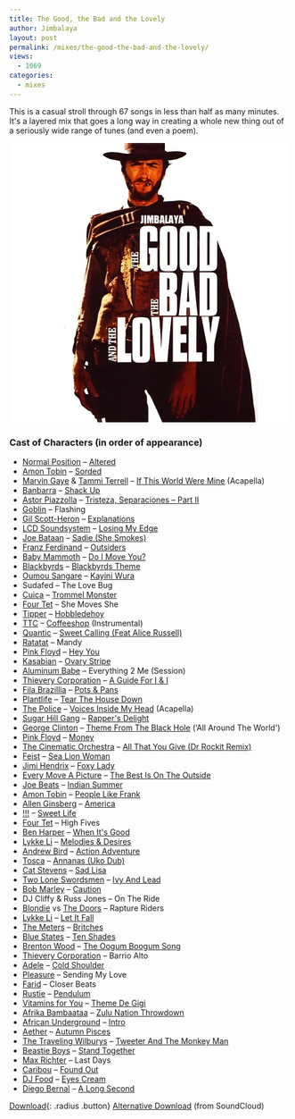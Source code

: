 ```yaml
---
title: The Good, the Bad and the Lovely
author: Jimbalaya
layout: post
permalink: /mixes/the-good-the-bad-and-the-lovely/
views:
  - 1069
categories:
  - mixes
---
```


This is a casual stroll through 67 songs in less than half as many minutes. It's a layered mix that goes a long way in creating a whole new thing out of a seriously wide range of tunes (and even a poem).

![](/assets/images/Jimbalaya-The-Good-The-Bad-And-The-Lovely.jpg)

### Cast of Characters (in order of appearance)

* [Normal Position][3] – [Altered][4]
* [Amon Tobin][5] – [Sorded][6]
* [Marvin Gaye][7] & [Tammi Terrell][8] – [If This World Were Mine][9] (Acapella)
* [Banbarra][10] – [Shack Up][11]
* [Astor Piazzolla][12] – [Tristeza, Separaciones – Part II][13]
* [Goblin][14] – Flashing
* [Gil Scott-Heron][15] – [Explanations][16]
* [LCD Soundsystem][17] – [Losing My Edge][18]
* [Joe Bataan][19] – [Sadie (She Smokes)][20]
* [Franz Ferdinand][21] – [Outsiders][22]
* [Baby Mammoth][23] – [Do I Move You?][24]
* [Blackbyrds][25] – [Blackbyrds Theme][26]
* [Oumou Sangare][27] – [Kayini Wura][28]
* Sudafed – The Love Bug
* [Cuica][29] – [Trommel Monster][30]
* [Four Tet][31] – She Moves She
* [Tipper][32] – [Hobbledehoy][33]
* [TTC][34] – [Coffeeshop][35] (Instrumental)
* [Quantic][36] – [Sweet Calling (Feat Alice Russell)][37]
* [Ratatat][38] – Mandy
* [Pink Floyd][39] – [Hey You][40]
* [Kasabian][41] – [Ovary Stripe][42]
* [Aluminum Babe][43] – Everything 2 Me (Session)
* [Thievery Corporation][44] – [A Guide For I & I][45]
* [Fila Brazillia][46] – [Pots & Pans][47]
* [Plantlife][48] – [Tear The House Down][49]
* [The Police][50] – [Voices Inside My Head][51] (Acapella)
* [Sugar Hill Gang][52] – [Rapper's Delight][53]
* [George Clinton][54] – [Theme From The Black Hole][55] (‘All Around The World')
* [Pink Floyd][39] – [Money][56]
* [The Cinematic Orchestra][57] – [All That You Give (Dr Rockit Remix)][58]
* [Feist][59] – [Sea Lion Woman][60]
* [Jimi Hendrix][61] – [Foxy Lady][62]
* [Every Move A Picture][63] – [The Best Is On The Outside][64]
* [Joe Beats][65] – [Indian Summer][66]
* [Amon Tobin][5] – [People Like Frank][67]
* [Allen Ginsberg][68] – [America][69]
* [!!!][70] – [Sweet Life][71]
* [Four Tet][31] – High Fives
* [Ben Harper][72] – [When It's Good][73]
* [Lykke Li][74] – [Melodies & Desires][75]
* [Andrew Bird][76] – [Action Adventure][77]
* [Tosca][78] – [Annanas (Uko Dub)][79]
* [Cat Stevens][80] – [Sad Lisa][81]
* [Two Lone Swordsmen][82] – [Ivy And Lead][83]
* [Bob Marley][84] – [Caution][85]
* DJ Cliffy & Russ Jones – On The Ride
* [Blondie][86] vs [The Doors][87] – Rapture Riders
* [Lykke Li][74] – [Let It Fall][88]
* [The Meters][89] – [Britches][90]
* [Blue States][91] – [Ten Shades][92]
* [Brenton Wood][93] – [The Oogum Boogum Song][94]
* [Thievery Corporation][44] – Barrio Alto
* [Adele][95] – [Cold Shoulder][96]
* [Pleasure][97] – Sending My Love
* [Farid][98] – Closer Beats
* [Rustie][99] – [Pendulum][100]
* [Vitamins for You][101] – [Theme De Gigi][102]
* [Afrika Bambaataa][103] – [Zulu Nation Throwdown][104]
* [African Underground][105] – [Intro][106]
* [Aether][107] – [Autumn Pisces][108]
* [The Traveling Wilburys][109] – [Tweeter And The Monkey Man][110]
* [Beastie Boys][111] – [Stand Together][112]
* [Max Richter][113] – Last Days
* [Caribou][114] – [Found Out][115]
* [DJ Food][116] – [Eyes Cream][117]
* [Diego Bernal][118] – [A Long Second][119]

 [3]: http://click.linksynergy.com/fs-bin/click?id=vwHUN9G4nyY&subid=&offerid=146261.1&type=10&tmpid=5573&RD_PARM1=http://itunes.apple.com/us/artist/normal-position/id131768222 "Normal Position on iTunes"
 [4]: http://click.linksynergy.com/fs-bin/click?id=vwHUN9G4nyY&subid=&offerid=146261.1&type=10&tmpid=3909&RD_PARM1=http://itunes.apple.com/us/album/altered/id131768321?i=131768323 "Altered on iTunes"
 [5]: http://click.linksynergy.com/fs-bin/click?id=vwHUN9G4nyY&subid=&offerid=146261.1&type=10&tmpid=5573&RD_PARM1=http://itunes.apple.com/us/artist/amon-tobin/id416213737 "Amon Tobin on iTunes"
 [6]: http://click.linksynergy.com/fs-bin/click?id=vwHUN9G4nyY&subid=&offerid=146261.1&type=10&tmpid=3909&RD_PARM1=http://itunes.apple.com/us/album/sordid/id416328412?i=416328426 "Sordid on iTunes"
 [7]: http://click.linksynergy.com/fs-bin/click?id=vwHUN9G4nyY&subid=&offerid=146261.1&type=10&tmpid=5573&RD_PARM1=http://itunes.apple.com/us/artist/marvin-gaye/id127329 "Marvin Gaye on iTunes"
 [8]: http://click.linksynergy.com/fs-bin/click?id=vwHUN9G4nyY&subid=&offerid=146261.1&type=10&tmpid=5573&RD_PARM1=http://itunes.apple.com/us/artist/tammi-terrell/id274649 "Tammi Terrell on iTunes"
 [9]: http://click.linksynergy.com/fs-bin/click?id=vwHUN9G4nyY&subid=&offerid=146261.1&type=10&tmpid=3909&RD_PARM1=http://itunes.apple.com/us/album/if-this-world-were-mine/id352497?i=352491 "If This World Were Mine on iTunes"
 [10]: http://click.linksynergy.com/fs-bin/click?id=vwHUN9G4nyY&subid=&offerid=146261.1&type=10&tmpid=5573&RD_PARM1=http://itunes.apple.com/us/artist/banbarra/id280518217 "Banbarra on iTunes"
 [11]: http://click.linksynergy.com/fs-bin/click?id=vwHUN9G4nyY&subid=&offerid=146261.1&type=10&tmpid=3909&RD_PARM1=http://itunes.apple.com/us/album/shack-up/id300765164?i=300765254 "Shack Up on iTunes"
 [12]: http://click.linksynergy.com/fs-bin/click?id=vwHUN9G4nyY&subid=&offerid=146261.1&type=10&tmpid=5573&RD_PARM1=http://itunes.apple.com/us/artist/astor-piazzolla/id222560 "Astor Piazzolla on iTunes"
 [13]: http://click.linksynergy.com/fs-bin/click?id=vwHUN9G4nyY&subid=&offerid=146261.1&type=10&tmpid=3909&RD_PARM1=http://itunes.apple.com/us/album/tristeza-separacion-part-ii/id153468272?i=153468316 "Tristeza, Separaciones - Part II on iTunes"
 [14]: http://click.linksynergy.com/fs-bin/click?id=vwHUN9G4nyY&subid=&offerid=146261.1&type=10&tmpid=5573&RD_PARM1=http://itunes.apple.com/us/artist/goblin/id78479954 "Goblin on iTunes"
 [15]: http://click.linksynergy.com/fs-bin/click?id=vwHUN9G4nyY&subid=&offerid=146261.1&type=10&tmpid=5573&RD_PARM1=http://itunes.apple.com/us/artist/gil-scott-heron/id315331 "Gil Scott-Heron on iTunes"
 [16]: http://click.linksynergy.com/fs-bin/click?id=vwHUN9G4nyY&subid=&offerid=146261.1&type=10&tmpid=3909&RD_PARM1=http://itunes.apple.com/us/album/explanations/id389268905?i=389268998 "Explanations on iTunes"
 [17]: http://click.linksynergy.com/fs-bin/click?id=vwHUN9G4nyY&subid=&offerid=146261.1&type=10&tmpid=5573&RD_PARM1=http://itunes.apple.com/us/artist/lcd-soundsystem/id29525428 "LCD Soundsystem on iTunes"
 [18]: http://click.linksynergy.com/fs-bin/click?id=vwHUN9G4nyY&subid=&offerid=146261.1&type=10&tmpid=3909&RD_PARM1=http://itunes.apple.com/us/album/losing-my-edge/id45744249?i=45744129 "Losing My Edge on iTunes"
 [19]: http://click.linksynergy.com/fs-bin/click?id=vwHUN9G4nyY&subid=&offerid=146261.1&type=10&tmpid=5573&RD_PARM1=http://itunes.apple.com/us/artist/joe-bataan/id82621220 "Joe Bataan on iTunes"
 [20]: http://click.linksynergy.com/fs-bin/click?id=vwHUN9G4nyY&subid=&offerid=146261.1&type=10&tmpid=3909&RD_PARM1=http://itunes.apple.com/us/album/sadie-she-smokes-feat.-jocelyn/id204079950?i=204080719 "She Smokes on iTunes"
 [21]: http://click.linksynergy.com/fs-bin/click?id=vwHUN9G4nyY&subid=&offerid=146261.1&type=10&tmpid=5573&RD_PARM1=http://itunes.apple.com/us/artist/franz-ferdinand/id6596751 "Franz Ferdinand on iTunes"
 [22]: http://click.linksynergy.com/fs-bin/click?id=vwHUN9G4nyY&subid=&offerid=146261.1&type=10&tmpid=3909&RD_PARM1=http://itunes.apple.com/us/album/outsiders/id153456053?i=153456287 "Outsiders on iTunes"
 [23]: https://itunes.apple.com/us/artist/baby-mammoth/id17804712?uo=4&at=11l4TK "Baby Mammoth on iTunes"
 [24]: http://click.linksynergy.com/fs-bin/click?id=vwHUN9G4nyY&subid=&offerid=146261.1&type=10&tmpid=3909&RD_PARM1=http://itunes.apple.com/us/album/do-i-move-you/id393247525?i=393247942 "Do I Move You? on iTunes"
 [25]: http://click.linksynergy.com/fs-bin/click?id=vwHUN9G4nyY&subid=&offerid=146261.1&type=10&tmpid=5573&RD_PARM1=http://itunes.apple.com/us/artist/blackbyrds/id137938999 "Blackbyrds on iTunes"
 [26]: http://click.linksynergy.com/fs-bin/click?id=vwHUN9G4nyY&subid=&offerid=146261.1&type=10&tmpid=3909&RD_PARM1=http://itunes.apple.com/us/album/elackes-lsie-coa/id159512011?i=159512029 "Blackbyrds Theme on iTunes"
 [27]: http://click.linksynergy.com/fs-bin/click?id=vwHUN9G4nyY&subid=&offerid=146261.1&type=10&tmpid=5573&RD_PARM1=http://itunes.apple.com/us/artist/oumou-sangare/id6760152 "Oumou Sangare on iTunes"
 [28]: http://click.linksynergy.com/fs-bin/click?id=vwHUN9G4nyY&subid=&offerid=146261.1&type=10&tmpid=3909&RD_PARM1=http://itunes.apple.com/us/album/kayini-wura/id95888118?i=95887074 "Kayini Wura on iTunes"
 [29]: http://click.linksynergy.com/fs-bin/click?id=vwHUN9G4nyY&subid=&offerid=146261.1&type=10&tmpid=5573&RD_PARM1=http://itunes.apple.com/us/artist/cuica/id4177221 "Cuica on iTunes"
 [30]: http://click.linksynergy.com/fs-bin/click?id=vwHUN9G4nyY&subid=&offerid=146261.1&type=10&tmpid=3909&RD_PARM1=http://itunes.apple.com/us/album/trommel-monster-ph-remix/id4177274?i=4177219 "Trommel Monster on iTunes"
 [31]: http://click.linksynergy.com/fs-bin/click?id=vwHUN9G4nyY&subid=&offerid=146261.1&type=10&tmpid=5573&RD_PARM1=http://itunes.apple.com/us/artist/four-tet/id35888604 "Four Tet on iTunes"
 [32]: http://click.linksynergy.com/fs-bin/click?id=vwHUN9G4nyY&subid=&offerid=146261.1&type=10&tmpid=5573&RD_PARM1=http://itunes.apple.com/us/artist/tipper/id79601102 "Tipper on iTunes"
 [33]: http://click.linksynergy.com/fs-bin/click?id=vwHUN9G4nyY&subid=&offerid=146261.1&type=10&tmpid=3909&RD_PARM1=http://itunes.apple.com/us/album/hobbledehoy/id279858703?i=279858924 "Hobbledehoy on iTunes"
 [34]: http://click.linksynergy.com/fs-bin/click?id=vwHUN9G4nyY&subid=&offerid=146261.1&type=10&tmpid=5573&RD_PARM1=http://itunes.apple.com/us/artist/ttc/id416196952 "TTC on iTunes"
 [35]: http://click.linksynergy.com/fs-bin/click?id=vwHUN9G4nyY&subid=&offerid=146261.1&type=10&tmpid=3909&RD_PARM1=http://itunes.apple.com/us/album/coffeeshop-feat.-doz/id416196945?i=416196961 "Coffeeshop on iTunes"
 [36]: https://itunes.apple.com/us/artist/quantic/id5054367?uo=4&at=11l4TK "Quantic on iTunes"
 [37]: http://click.linksynergy.com/fs-bin/click?id=vwHUN9G4nyY&subid=&offerid=146261.1&type=10&tmpid=3909&RD_PARM1=http://itunes.apple.com/us/album/sweet-calling-feat.-alice/id324910888?i=324911326 "Sweet Calling (Feat Alice Russell) on iTunes"
 [38]: http://click.linksynergy.com/fs-bin/click?id=vwHUN9G4nyY&subid=&offerid=146261.1&type=10&tmpid=5573&RD_PARM1=http://itunes.apple.com/us/artist/ratatat/id7057812 "Ratatat on iTunes"
 [39]: http://click.linksynergy.com/fs-bin/click?id=vwHUN9G4nyY&subid=&offerid=146261.1&type=10&tmpid=5573&RD_PARM1=http://itunes.apple.com/us/artist/pink-floyd/id487143 "Pink Floyd on iTunes"
 [40]: http://click.linksynergy.com/fs-bin/click?id=vwHUN9G4nyY&subid=&offerid=146261.1&type=10&tmpid=3909&RD_PARM1=http://itunes.apple.com/us/album/hey-you/id464267927?i=464267975 "Hey You on iTunes"
 [41]: http://click.linksynergy.com/fs-bin/click?id=vwHUN9G4nyY&subid=&offerid=146261.1&type=10&tmpid=5573&RD_PARM1=http://itunes.apple.com/us/artist/kasabian/id20478838 "Kasabian on iTunes"
 [42]: http://click.linksynergy.com/fs-bin/click?id=vwHUN9G4nyY&subid=&offerid=146261.1&type=10&tmpid=3909&RD_PARM1=http://itunes.apple.com/us/album/ovary-stripe/id254328852?i=254329820 "Ovary Stripe on iTunes"
 [43]: http://click.linksynergy.com/fs-bin/click?id=vwHUN9G4nyY&subid=&offerid=146261.1&type=10&tmpid=5573&RD_PARM1=http://itunes.apple.com/us/artist/aluminum-babe/id60545350 "Aluminum Babe on iTunes"
 [44]: https://itunes.apple.com/us/artist/thievery-corporation/id2726532?uo=4&at=11l4TK "Thievery Corporation on iTunes"
 [45]: http://click.linksynergy.com/fs-bin/click?id=vwHUN9G4nyY&subid=&offerid=146261.1&type=10&tmpid=3909&RD_PARM1=http://itunes.apple.com/us/album/a-guide-for-i-i/id448746409?i=448746609 "A Guide For I & I on iTunes"
 [46]: http://click.linksynergy.com/fs-bin/click?id=vwHUN9G4nyY&subid=&offerid=146261.1&type=10&tmpid=5573&RD_PARM1=http://itunes.apple.com/us/artist/fila-brazillia/id2236737 "Fila Brazillia on iTunes"
 [47]: http://click.linksynergy.com/fs-bin/click?id=vwHUN9G4nyY&subid=&offerid=146261.1&type=10&tmpid=3909&RD_PARM1=http://itunes.apple.com/us/album/pots-pans/id317688529?i=317689085 "Pots & Pans on iTunes"
 [48]: http://click.linksynergy.com/fs-bin/click?id=vwHUN9G4nyY&subid=&offerid=146261.1&type=10&tmpid=5573&RD_PARM1=http://itunes.apple.com/us/artist/plantlife/id48828412 "Plantlife on iTunes"
 [49]: http://click.linksynergy.com/fs-bin/click?id=vwHUN9G4nyY&subid=&offerid=146261.1&type=10&tmpid=3909&RD_PARM1=http://itunes.apple.com/us/album/tear-the-house-down/id280884200?i=280884678 "Tear The House Down on iTunes"
 [50]: http://click.linksynergy.com/fs-bin/click?id=vwHUN9G4nyY&subid=&offerid=146261.1&type=10&tmpid=5573&RD_PARM1=http://itunes.apple.com/us/artist/the-police/id93818 "The Police on iTunes"
 [51]: http://click.linksynergy.com/fs-bin/click?id=vwHUN9G4nyY&subid=&offerid=146261.1&type=10&tmpid=3909&RD_PARM1=http://itunes.apple.com/us/album/voices-inside-my-head/id256227426?i=256227554 "Voices Inside My Head on iTunes"
 [52]: http://click.linksynergy.com/fs-bin/click?id=vwHUN9G4nyY&subid=&offerid=146261.1&type=10&tmpid=5573&RD_PARM1=http://itunes.apple.com/us/artist/the-sugar-hill-gang/id262946474 "Sugar Hill Gang on iTunes"
 [53]: http://click.linksynergy.com/fs-bin/click?id=vwHUN9G4nyY&subid=&offerid=146261.1&type=10&tmpid=3909&RD_PARM1=http://itunes.apple.com/us/album/rappers-delight/id51958106?i=51958108 "Rapper's Delight on iTunes"
 [54]: http://click.linksynergy.com/fs-bin/click?id=vwHUN9G4nyY&subid=&offerid=146261.1&type=10&tmpid=5573&RD_PARM1=http://itunes.apple.com/us/artist/george-clinton/id291329 "George Clinton on iTunes"
 [55]: http://click.linksynergy.com/fs-bin/click?id=vwHUN9G4nyY&subid=&offerid=146261.1&type=10&tmpid=3909&RD_PARM1=http://itunes.apple.com/us/album/theme-from-the-black-hole/id1485629?i=1485609 "Theme From The Black Hole on iTunes"
 [56]: http://click.linksynergy.com/fs-bin/click?id=vwHUN9G4nyY&subid=&offerid=146261.1&type=10&tmpid=3909&RD_PARM1=http://itunes.apple.com/us/album/money/id464279671?i=464279721 "Money on iTunes"
 [57]: https://itunes.apple.com/us/artist/the-cinematic-orchestra/id3631576?uo=4&at=11l4TK "The Cinematic Orchestra on iTunes"
 [58]: http://click.linksynergy.com/fs-bin/click?id=vwHUN9G4nyY&subid=&offerid=146261.1&type=10&tmpid=3909&RD_PARM1=http://itunes.apple.com/us/album/all-that-you-give-dr-rockits/id416356230?i=416356237 "All That You Give (Dr Rockit Remix) on iTunes"
 [59]: http://click.linksynergy.com/fs-bin/click?id=vwHUN9G4nyY&subid=&offerid=146261.1&type=10&tmpid=5573&RD_PARM1=http://itunes.apple.com/us/artist/feist/id13453308 "Feist on iTunes"
 [60]: http://click.linksynergy.com/fs-bin/click?id=vwHUN9G4nyY&subid=&offerid=146261.1&type=10&tmpid=3909&RD_PARM1=http://itunes.apple.com/us/album/sea-lion-woman/id252525828?i=252525851 "Sea Lion Woman on iTunes"
 [61]: http://click.linksynergy.com/fs-bin/click?id=vwHUN9G4nyY&subid=&offerid=146261.1&type=10&tmpid=5573&RD_PARM1=http://itunes.apple.com/us/artist/jimi-hendrix/id62852 "Jimi Hendrix on iTunes"
 [62]: http://click.linksynergy.com/fs-bin/click?id=vwHUN9G4nyY&subid=&offerid=146261.1&type=10&tmpid=3909&RD_PARM1=http://itunes.apple.com/us/album/foxy-lady/id494862098?i=494862099 "Foxy Lady on iTunes"
 [63]: http://click.linksynergy.com/fs-bin/click?id=vwHUN9G4nyY&subid=&offerid=146261.1&type=10&tmpid=5573&RD_PARM1=http://itunes.apple.com/us/artist/every-move-a-picture/id56898370 "Every Move A Picture on iTunes"
 [64]: http://click.linksynergy.com/fs-bin/click?id=vwHUN9G4nyY&subid=&offerid=146261.1&type=10&tmpid=3909&RD_PARM1=http://itunes.apple.com/us/album/the-best-is-on-the-outside/id305539026?i=305539079 "The Best Is On The Outside on iTunes"
 [65]: http://click.linksynergy.com/fs-bin/click?id=vwHUN9G4nyY&subid=&offerid=146261.1&type=10&tmpid=5573&RD_PARM1=http://itunes.apple.com/us/artist/joe-beats/id255466464 "Joe Beats on iTunes"
 [66]: http://click.linksynergy.com/fs-bin/click?id=vwHUN9G4nyY&subid=&offerid=146261.1&type=10&tmpid=3909&RD_PARM1=http://itunes.apple.com/us/album/indian-summer/id255466453?i=255468883 "Indian Summer on iTunes"
 [67]: http://click.linksynergy.com/fs-bin/click?id=vwHUN9G4nyY&subid=&offerid=146261.1&type=10&tmpid=3909&RD_PARM1=http://itunes.apple.com/us/album/people-like-frank/id416328412?i=416328436 "People Like Frank on iTunes"
 [68]: http://click.linksynergy.com/fs-bin/click?id=vwHUN9G4nyY&subid=&offerid=146261.1&type=10&tmpid=5573&RD_PARM1=http://itunes.apple.com/us/artist/allen-ginsberg/id2790666 "Allen Ginsberg on iTunes"
 [69]: http://click.linksynergy.com/fs-bin/click?id=vwHUN9G4nyY&subid=&offerid=146261.1&type=10&tmpid=3909&RD_PARM1=http://itunes.apple.com/us/album/america/id161117308?i=161117322 "America on iTunes"
 [70]: http://click.linksynergy.com/fs-bin/click?id=vwHUN9G4nyY&subid=&offerid=146261.1&type=10&tmpid=5573&RD_PARM1=http://itunes.apple.com/us/artist/!!!/id213181158 "!!! on iTunes"
 [71]: http://click.linksynergy.com/fs-bin/click?id=vwHUN9G4nyY&subid=&offerid=146261.1&type=10&tmpid=3909&RD_PARM1=http://itunes.apple.com/us/album/sweet-life/id214222721?i=214222836 "Sweet Life on iTunes"
 [72]: http://click.linksynergy.com/fs-bin/click?id=vwHUN9G4nyY&subid=&offerid=146261.1&type=10&tmpid=5573&RD_PARM1=http://itunes.apple.com/us/artist/ben-harper/id644708 "Ben Harper on iTunes"
 [73]: http://click.linksynergy.com/fs-bin/click?id=vwHUN9G4nyY&subid=&offerid=146261.1&type=10&tmpid=3909&RD_PARM1=http://itunes.apple.com/us/album/when-its-good/id381273648?i=381273652 "When It's Good on iTunes"
 [74]: http://click.linksynergy.com/fs-bin/click?id=vwHUN9G4nyY&subid=&offerid=146261.1&type=10&tmpid=5573&RD_PARM1=http://itunes.apple.com/us/artist/lykke-li/id263435943 "Lykke Li on iTunes"
 [75]: http://click.linksynergy.com/fs-bin/click?id=vwHUN9G4nyY&subid=&offerid=146261.1&type=10&tmpid=3909&RD_PARM1=http://itunes.apple.com/us/album/melodies-desires/id283495490?i=283495491 "Melodies & Desires on iTunes"
 [76]: http://click.linksynergy.com/fs-bin/click?id=vwHUN9G4nyY&subid=&offerid=146261.1&type=10&tmpid=5573&RD_PARM1=http://itunes.apple.com/us/artist/andrew-bird/id3883114 "Andrew Bird on iTunes"
 [77]: http://click.linksynergy.com/fs-bin/click?id=vwHUN9G4nyY&subid=&offerid=146261.1&type=10&tmpid=3909&RD_PARM1=http://itunes.apple.com/us/album/action-adventure/id373985547?i=373985700 "Action Adventure on iTunes"
 [78]: http://click.linksynergy.com/fs-bin/click?id=vwHUN9G4nyY&subid=&offerid=146261.1&type=10&tmpid=5573&RD_PARM1=http://itunes.apple.com/us/artist/tosca/id3097712 "Tosca on iTunes"
 [79]: http://click.linksynergy.com/fs-bin/click?id=vwHUN9G4nyY&subid=&offerid=146261.1&type=10&tmpid=3909&RD_PARM1=http://itunes.apple.com/us/album/annanas-uko-dub/id62272134?i=62272075 "Annanas (Uko Dub) on iTunes"
 [80]: http://click.linksynergy.com/fs-bin/click?id=vwHUN9G4nyY&subid=&offerid=146261.1&type=10&tmpid=5573&RD_PARM1=http://itunes.apple.com/us/artist/cat-stevens/id107587 "Cat Stevens on iTunes"
 [81]: http://click.linksynergy.com/fs-bin/click?id=vwHUN9G4nyY&subid=&offerid=146261.1&type=10&tmpid=3909&RD_PARM1=http://itunes.apple.com/us/album/sad-lisa/id403649?i=403631 "Sad Lisa on iTunes"
 [82]: http://click.linksynergy.com/fs-bin/click?id=vwHUN9G4nyY&subid=&offerid=146261.1&type=10&tmpid=5573&RD_PARM1=http://itunes.apple.com/us/artist/two-lone-swordsmen/id31414568 "Two Lone Swordsmen on iTunes"
 [83]: http://click.linksynergy.com/fs-bin/click?id=vwHUN9G4nyY&subid=&offerid=146261.1&type=10&tmpid=3909&RD_PARM1=http://itunes.apple.com/us/album/ivy-and-lead/id274083605?i=274083630 "Ivy And Lead on iTunes"
 [84]: http://click.linksynergy.com/fs-bin/click?id=vwHUN9G4nyY&subid=&offerid=146261.1&type=10&tmpid=5573&RD_PARM1=http://itunes.apple.com/us/artist/bob-marley/id121982 "Bob Marley on iTunes"
 [85]: http://click.linksynergy.com/fs-bin/click?id=vwHUN9G4nyY&subid=&offerid=146261.1&type=10&tmpid=3909&RD_PARM1=http://itunes.apple.com/us/album/caution/id263589808?i=263591061 "Caution on iTunes"
 [86]: http://click.linksynergy.com/fs-bin/click?id=vwHUN9G4nyY&subid=&offerid=146261.1&type=10&tmpid=5573&RD_PARM1=http://itunes.apple.com/us/artist/blondie/id1012882 "Blondie on iTunes"
 [87]: http://click.linksynergy.com/fs-bin/click?id=vwHUN9G4nyY&subid=&offerid=146261.1&type=10&tmpid=5573&RD_PARM1=http://itunes.apple.com/us/artist/the-doors/id1248588 "The Doors on iTunes"
 [88]: http://click.linksynergy.com/fs-bin/click?id=vwHUN9G4nyY&subid=&offerid=146261.1&type=10&tmpid=3909&RD_PARM1=http://itunes.apple.com/us/album/let-it-fall/id283495490?i=283495494 "Let It Fall on iTunes"
 [89]: http://click.linksynergy.com/fs-bin/click?id=vwHUN9G4nyY&subid=&offerid=146261.1&type=10&tmpid=5573&RD_PARM1=http://itunes.apple.com/us/artist/the-meters/id7314214 "The Meters on iTunes"
 [90]: http://click.linksynergy.com/fs-bin/click?id=vwHUN9G4nyY&subid=&offerid=146261.1&type=10&tmpid=3909&RD_PARM1=http://itunes.apple.com/us/album/britches/id160973598?i=160973681 "Britches on iTunes"
 [91]: http://click.linksynergy.com/fs-bin/click?id=vwHUN9G4nyY&subid=&offerid=146261.1&type=10&tmpid=5573&RD_PARM1=http://itunes.apple.com/us/artist/blue-states/id2727610 "Blue States on iTunes"
 [92]: http://click.linksynergy.com/fs-bin/click?id=vwHUN9G4nyY&subid=&offerid=146261.1&type=10&tmpid=3909&RD_PARM1=http://itunes.apple.com/us/album/ten-shades/id7415815?i=7415799 "Ten Shades on iTunes"
 [93]: http://click.linksynergy.com/fs-bin/click?id=vwHUN9G4nyY&subid=&offerid=146261.1&type=10&tmpid=5573&RD_PARM1=http://itunes.apple.com/us/artist/brenton-wood/id7409133 "Brenton Wood on iTunes"
 [94]: http://click.linksynergy.com/fs-bin/click?id=vwHUN9G4nyY&subid=&offerid=146261.1&type=10&tmpid=3909&RD_PARM1=http://itunes.apple.com/us/album/the-oogum-boogum-song/id336263738?i=336264218 "The Oogum Boogum Song on iTunes"
 [95]: http://click.linksynergy.com/fs-bin/click?id=vwHUN9G4nyY&subid=&offerid=146261.1&type=10&tmpid=5573&RD_PARM1=http://itunes.apple.com/us/artist/adele/id262836961 "Adele on iTunes"
 [96]: http://click.linksynergy.com/fs-bin/click?id=vwHUN9G4nyY&subid=&offerid=146261.1&type=10&tmpid=3909&RD_PARM1=http://itunes.apple.com/us/album/cold-shoulder/id282374043?i=282374070 "Cold Shoulder on iTunes"
 [97]: http://click.linksynergy.com/fs-bin/click?id=vwHUN9G4nyY&subid=&offerid=146261.1&type=10&tmpid=5573&RD_PARM1=http://itunes.apple.com/us/artist/pleasure/id15254011 "Pleasure on iTunes"
 [98]: http://click.linksynergy.com/fs-bin/click?id=vwHUN9G4nyY&subid=&offerid=146261.1&type=10&tmpid=5573&RD_PARM1=http://itunes.apple.com/us/artist/farid/id156146107 "Farid on iTunes"
 [99]: https://itunes.apple.com/us/artist/rustie/id269380425?uo=4&at=11l4TK "Rustie on iTunes"
 [100]: http://click.linksynergy.com/fs-bin/click?id=vwHUN9G4nyY&subid=&offerid=146261.1&type=10&tmpid=3909&RD_PARM1=http://itunes.apple.com/us/album/pendulum/id323994817?i=323994880 "Pendulum on iTunes"
 [101]: http://click.linksynergy.com/fs-bin/click?id=vwHUN9G4nyY&subid=&offerid=146261.1&type=10&tmpid=5573&RD_PARM1=http://itunes.apple.com/us/artist/vitamins-for-you/id99143180 "Vitamins for You on iTunes"
 [102]: http://click.linksynergy.com/fs-bin/click?id=vwHUN9G4nyY&subid=&offerid=146261.1&type=10&tmpid=3909&RD_PARM1=http://itunes.apple.com/us/album/theme-de-gigi/id99144135?i=99143763 "Theme De Gigi on iTunes"
 [103]: http://click.linksynergy.com/fs-bin/click?id=vwHUN9G4nyY&subid=&offerid=146261.1&type=10&tmpid=5573&RD_PARM1=http://itunes.apple.com/us/artist/afrika-bambaataa/id28680984 "Afrika Bambaataa on iTunes"
 [104]: http://click.linksynergy.com/fs-bin/click?id=vwHUN9G4nyY&subid=&offerid=146261.1&type=10&tmpid=3909&RD_PARM1=http://itunes.apple.com/us/album/zulu-nation-throwdown/id56207963?i=56207924 "Zulu Nation Throwdown on iTunes"
 [105]: http://click.linksynergy.com/fs-bin/click?id=vwHUN9G4nyY&subid=&offerid=146261.1&type=10&tmpid=5573&RD_PARM1=http://itunes.apple.com/us/artist/african-underground/id311679972 "African Underground on iTunes"
 [106]: http://click.linksynergy.com/fs-bin/click?id=vwHUN9G4nyY&subid=&offerid=146261.1&type=10&tmpid=3909&RD_PARM1=http://itunes.apple.com/us/album/intro/id311679911?i=311679971 "Intro on iTunes"
 [107]: http://click.linksynergy.com/fs-bin/click?id=vwHUN9G4nyY&subid=&offerid=146261.1&type=10&tmpid=5573&RD_PARM1=http://itunes.apple.com/us/artist/aether/id68244408 "Aether on iTunes"
 [108]: http://click.linksynergy.com/fs-bin/click?id=vwHUN9G4nyY&subid=&offerid=146261.1&type=10&tmpid=3909&RD_PARM1=http://itunes.apple.com/us/album/autumn-pisces/id297364976?i=297364990 "Autumn Pisces on iTunes"
 [109]: http://click.linksynergy.com/fs-bin/click?id=vwHUN9G4nyY&subid=&offerid=146261.1&type=10&tmpid=5573&RD_PARM1=http://itunes.apple.com/us/artist/the-traveling-wilburys/id250386662 "The Traveling Wilburys on iTunes"
 [110]: http://click.linksynergy.com/fs-bin/click?id=vwHUN9G4nyY&subid=&offerid=146261.1&type=10&tmpid=3909&RD_PARM1=http://itunes.apple.com/us/album/tweeter-and-the-monkey-man/id263524960?i=263525371 "Tweeter And The Monkey Man on iTunes"
 [111]: http://click.linksynergy.com/fs-bin/click?id=vwHUN9G4nyY&subid=&offerid=146261.1&type=10&tmpid=5573&RD_PARM1=http://itunes.apple.com/us/artist/beastie-boys/id1971863 "Beastie Boys on iTunes"
 [112]: http://click.linksynergy.com/fs-bin/click?id=vwHUN9G4nyY&subid=&offerid=146261.1&type=10&tmpid=3909&RD_PARM1=http://itunes.apple.com/us/album/stand-together/id15892684?i=15892408 "Stand Together on iTunes"
 [113]: http://click.linksynergy.com/fs-bin/click?id=vwHUN9G4nyY&subid=&offerid=146261.1&type=10&tmpid=5573&RD_PARM1=http://itunes.apple.com/us/artist/max-richter/id54782697 "Max Richter on iTunes"
 [114]: http://click.linksynergy.com/fs-bin/click?id=vwHUN9G4nyY&subid=&offerid=146261.1&type=10&tmpid=5573&RD_PARM1=http://itunes.apple.com/us/artist/caribou/id45464574 "Caribou on iTunes"
 [115]: http://click.linksynergy.com/fs-bin/click?id=vwHUN9G4nyY&subid=&offerid=146261.1&type=10&tmpid=3909&RD_PARM1=http://itunes.apple.com/us/album/found-out/id363590446?i=363590494 "Found Out on iTunes"
 [116]: http://click.linksynergy.com/fs-bin/click?id=vwHUN9G4nyY&subid=&offerid=146261.1&type=10&tmpid=5573&RD_PARM1=http://itunes.apple.com/us/artist/dj-food/id3626296 "DJ Food on iTunes"
 [117]: http://click.linksynergy.com/fs-bin/click?id=vwHUN9G4nyY&subid=&offerid=146261.1&type=10&tmpid=3909&RD_PARM1=http://itunes.apple.com/us/album/eyes-cream/id416329913?i=416329932 "Eyes Cream on iTunes"
 [118]: http://click.linksynergy.com/fs-bin/click?id=vwHUN9G4nyY&subid=&offerid=146261.1&type=10&tmpid=5573&RD_PARM1=http://itunes.apple.com/us/artist/diego-bernal/id274681716 "Diego Bernal on iTunes"
 [119]: http://click.linksynergy.com/fs-bin/click?id=vwHUN9G4nyY&subid=&offerid=146261.1&type=10&tmpid=3909&RD_PARM1=http://itunes.apple.com/us/album/a-long-second/id366355730?i=366355840 "A Long Second on iTunes"

<p><audio src='/audio/mixes/Jimbalaya-The_Good_the_Bad_and_the_Lovely.mp3' preload='auto' /></p>

[Download][121]{: .radius .button}
[Alternative Download][122] (from SoundCloud)

 [121]: /audio/mixes/Jimbalaya-The_Good_the_Bad_and_the_Lovely.mp3 "Download Jimbalaya - The Good, the Bad and the Lovely"
 [122]: http://soundcloud.com/jimbalaya/the-good-the-bad-and-the-lovely/download
